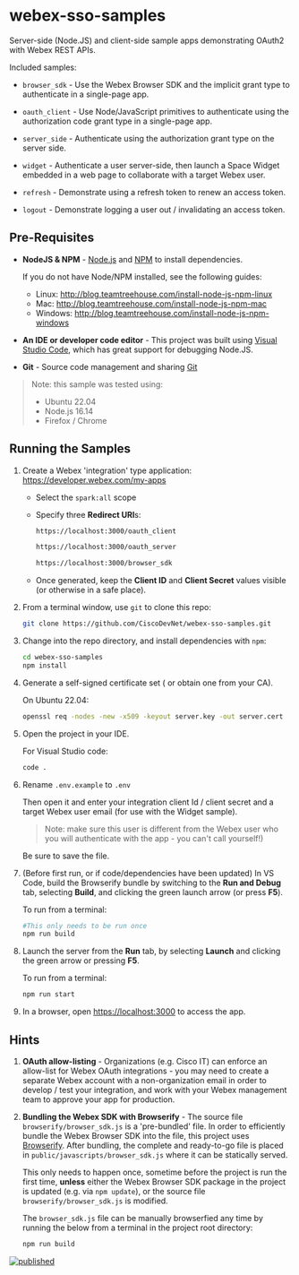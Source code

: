 # webex-sso-samples

Server-side (Node.JS) and client-side sample apps demonstrating OAuth2 with Webex REST APIs.

Included samples:

* `browser_sdk` - Use the Webex Browser SDK and the implicit grant type to authenticate in a single-page app.

* `oauth_client` - Use Node/JavaScript primitives to authenticate using the authorization code grant type in a single-page app.

* `server_side` - Authenticate using the authorization grant type on the server side.

* `widget` - Authenticate a user server-side, then launch a Space Widget embedded in a web page to collaborate with a target Webex user.

* `refresh` - Demonstrate using a refresh token to renew an access token.

* `logout` - Demonstrate logging a user out / invalidating an access token.

## Pre-Requisites

* **NodeJS & NPM** - [Node.js](https://nodejs.org) and [NPM](https://www.npmjs.com/) to install dependencies.  

    If you do not have Node/NPM installed, see the following guides:

    * Linux: http://blog.teamtreehouse.com/install-node-js-npm-linux
    * Mac: http://blog.teamtreehouse.com/install-node-js-npm-mac
    * Windows: http://blog.teamtreehouse.com/install-node-js-npm-windows

* **An IDE or developer code editor** - This project was built using [Visual Studio Code](https://code.visualstudio.com/), which has great support for debugging Node.JS.

* **Git** - Source code management and sharing [Git](https://git-scm.com/book/en/v2/Getting-Started-Installing-Git)

>Note: this sample was tested using:
>* Ubuntu 22.04
>* Node.js 16.14
>* Firefox / Chrome

## Running the Samples

1. Create a Webex 'integration' type application: https://developer.webex.com/my-apps

    * Select the `spark:all` scope

    * Specify three **Redirect URI**s:

        ```bash
        https://localhost:3000/oauth_client
        ```

        ```bash
        https://localhost:3000/oauth_server
        ```

        ```bash
        https://localhost:3000/browser_sdk
        ```

    * Once generated, keep the **Client ID** and **Client Secret** values visible (or otherwise in a safe place).

1. From a terminal window, use `git` to clone this repo:

    ```bash
    git clone https://github.com/CiscoDevNet/webex-sso-samples.git
    ```

1. Change into the repo directory, and install dependencies with `npm`:

    ```bash
    cd webex-sso-samples
    npm install
    ```

1. Generate a self-signed certificate set ( or obtain one from your CA).

    On Ubuntu 22.04:

    ```bash
    openssl req -nodes -new -x509 -keyout server.key -out server.cert
    ```
    
1. Open the project in your IDE.

    For Visual Studio code:
    
    ```bash
    code .
    ```

1. Rename `.env.example` to `.env` 

    Then open it and enter your integration client Id / client secret and a target Webex user email (for use with the Widget sample).
    
    >Note: make sure this user is different from the Webex user who you will authenticate with the app - you can't call yourself!)

    Be sure to save the file.

1. (Before first run, or if code/dependencies have been updated) In VS Code, build the Browserify bundle by switching to the **Run and Debug** tab, selecting **Build**, and clicking the green launch arrow (or press **F5**).

    To run from a terminal:

    ```bash
    #This only needs to be run once
    npm run build
    ```

1. Launch the server from the **Run** tab, by selecting **Launch** and clicking the green arrow or pressing **F5**.

    To run from a terminal:

    ```bash
    npm run start
    ```

1. In a browser, open [https://localhost:3000](https://localhost:3000) to access the app.

## Hints

1. **OAuth allow-listing** - Organizations (e.g. Cisco IT) can enforce an allow-list for Webex OAuth integrations - you may need to create a separate Webex account with a non-organization email in order to develop / test your integration, and work with your Webex management team to approve your app for production.

1. **Bundling the Webex SDK with Browserify** - The source file `browserify/browser_sdk.js` is a 'pre-bundled' file.  In order to efficiently bundle the Webex Browser SDK into the file, this project uses [Browserify](http://browserify.org/).  After bundling, the complete and ready-to-go file is placed in `public/javascripts/browser_sdk.js` where it can be statically served.  

    This only needs to happen once, sometime before the project is run the first time, **unless** either the Webex Browser SDK package in the project is updated (e.g. via `npm update`), or the source file `browserify/browser_sdk.js` is modified.

    The `browser_sdk.js` file can be manually browserfied any time by running the below from a terminal in the project root directory:

    ```bash
    npm run build
    ```

[![published](https://static.production.devnetcloud.com/codeexchange/assets/images/devnet-published.svg)](https://developer.cisco.com/codeexchange/github/repo/CiscoDevNet/webex-teams-sso-samples)